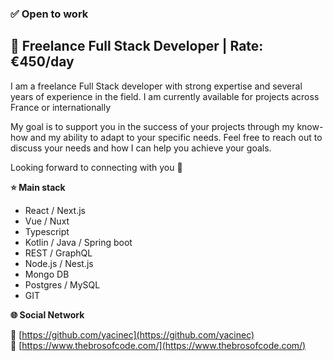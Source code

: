 ### ✅ Open to work

## 🎯 Freelance Full Stack Developer | Rate: €450/day

I am a freelance Full Stack developer with strong expertise and several years of experience in the field. I am currently available for projects across France or internationally

My goal is to support you in the success of your projects through my know-how and my ability to adapt to your specific needs. Feel free to reach out to discuss your needs and how I can help you achieve your goals.

Looking forward to connecting with you 👋

**⭐️ Main stack**

- React / Next.js
- Vue / Nuxt
- Typescript
- Kotlin / Java / Spring boot
- REST / GraphQL
- Node.js / Nest.js
- Mongo DB
- Postgres / MySQL
- GIT

**🌐 Social Network**

🔗 [https://github.com/yacinec](https://github.com/yacinec)<br>
🔗 [https://www.thebrosofcode.com/](https://www.thebrosofcode.com/)
